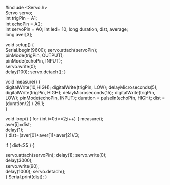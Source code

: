 
#include <Servo.h>   
Servo servo;     
int trigPin = A1;    
int echoPin = A2;   
int servoPin = A0;
int led= 10;
long duration, dist, average;   
long aver[3];   


void setup() {       
    Serial.begin(9600);
    servo.attach(servoPin);  
    pinMode(trigPin, OUTPUT);  
    pinMode(echoPin, INPUT);  
    servo.write(0);         
    delay(100);
    servo.detach(); 
} 

void measure() {  
 digitalWrite(10,HIGH);
digitalWrite(trigPin, LOW);
delayMicroseconds(5);
digitalWrite(trigPin, HIGH);
delayMicroseconds(15);
digitalWrite(trigPin, LOW);
pinMode(echoPin, INPUT);
duration = pulseIn(echoPin, HIGH);
dist = (duration/2) / 29.1;   
}


void loop() { 
  for (int i=0;i<=2;i++) {
    measure();               
   aver[i]=dist;            
    delay(1);             
  }
 dist=(aver[0]+aver[1]+aver[2])/3;    

if ( dist<25 ) {

 servo.attach(servoPin);
  delay(1);
 servo.write(0);  
 delay(3000);       
 servo.write(90);    
 delay(1000);
 servo.detach();      
}
Serial.print(dist);
}
